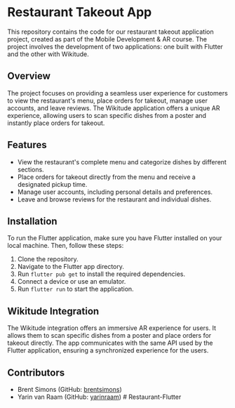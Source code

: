 # Restaurant Takeout App

This repository contains the code for our restaurant takeout application project, created as part of the Mobile Development & AR course. The project involves the development of two applications: one built with Flutter and the other with Wikitude.

## Overview

The project focuses on providing a seamless user experience for customers to view the restaurant's menu, place orders for takeout, manage user accounts, and leave reviews. The Wikitude application offers a unique AR experience, allowing users to scan specific dishes from a poster and instantly place orders for takeout.

## Features

- View the restaurant's complete menu and categorize dishes by different sections.
- Place orders for takeout directly from the menu and receive a designated pickup time.
- Manage user accounts, including personal details and preferences.
- Leave and browse reviews for the restaurant and individual dishes.

## Installation

To run the Flutter application, make sure you have Flutter installed on your local machine. Then, follow these steps:

1. Clone the repository.
2. Navigate to the Flutter app directory.
3. Run `flutter pub get` to install the required dependencies.
4. Connect a device or use an emulator.
5. Run `flutter run` to start the application.

## Wikitude Integration

The Wikitude integration offers an immersive AR experience for users. It allows them to scan specific dishes from a poster and place orders for takeout directly. The app communicates with the same API used by the Flutter application, ensuring a synchronized experience for the users.

## Contributors

- Brent Simons (GitHub: [brentsimons](https://github.com/brentsimons))
- Yarin van Raam (GitHub: [yarinraam](https://github.com/yarinraam))
#   R e s t a u r a n t - F l u t t e r  
 